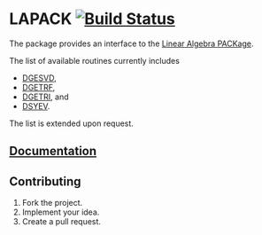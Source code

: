# LAPACK [![Build Status][status-svg]][status-url]

The package provides an interface to the [Linear Algebra PACKage][1].

The list of available routines currently includes

* [DGESVD](http://www.netlib.org/lapack/explore-html/d8/d2d/dgesvd_8f.html),
* [DGETRF](http://www.netlib.org/lapack/explore-html/d3/d6a/dgetrf_8f.html),
* [DGETRI](http://www.netlib.org/lapack/explore-html/df/da4/dgetri_8f.html), and
* [DSYEV](http://www.netlib.org/lapack/explore-html/dd/d4c/dsyev_8f.html).

The list is extended upon request.

## [Documentation][docs]

## Contributing

1. Fork the project.
2. Implement your idea.
3. Create a pull request.

[1]: http://en.wikipedia.org/wiki/LAPACK

[status-svg]: https://travis-ci.org/stainless-steel/lapack.svg?branch=master
[status-url]: https://travis-ci.org/stainless-steel/lapack
[docs]: https://stainless-steel.github.io/lapack
